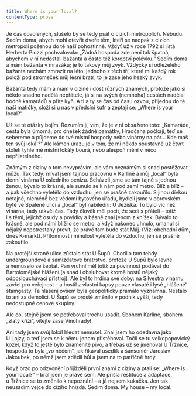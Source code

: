 ```yaml
---
title: Where is your local?
contentType: prose
---
```


Je čas dovolených, slušelo by se tedy psát o cizích metropolích. Nebudu. Sedím doma, abych mohl otevřít dveře těm, kteří se naopak z cizích metropolí poženou do té naší pohostinné. Vždyť už v roce 1792 si jistá Herberta Piozzi pochvalovala: „Žádná hospoda zde není tak špatná, abychom v ní nedostali bažanta a často též koroptví polévku.“ Sedím doma a mám bažanta v mrazáku; je to takový můj zvyk. Vždycky si odleželého bažanta nechám zmrazit na léto: jednoho z těch tří, které mi každý rok položí pod stromeček můj lesní bratr; to je zase jeho hezký zvyk.

Bažanta tedy mám a mám v cizině i dost různých známých, protože jako si někdo snadno nadělá nepřátele, já si na svých (nemnoha) cestách nadělal hodně kamarádů a přítelkyň. A ti a ty se čas od času ozvou, přijedou do té naší matičky, složí si u nás v předsíni kufr a zeptají se: „Where is your local?“

Už se té otázky bojím. Rozumím jí, vím, že je v ní obsaženo toto: „Kamaráde, cesta byla úmorná, pro dnešek žádné památky, Hradčana počkají, teď se sebereme a půjdeme do tvé místní hospody nebo vinárny na pár… Kde máš ten svůj lokál?“ Ale kámen úrazu je v tom, že mi někdo soustavně už čtvrt století tyhle mé místní lokály bourá, nebo alespoň mění v něco nepřijatelného.

Známým z ciziny o tom nevyprávím, ale vám neznámým si snad postěžovat můžu. Tak tedy: míval jsem tajnou pracovnu v Karlíně a můj „local“ byla denní vinárna U osledního penízu. Scházeli jsme se tam tajně s jednou ženou, bývalo to krásné, ale sunulo se k nám pod zemí metro. Blíž a blíž – a pak všechno vyletělo do vzduchu, jen se prašně zakouřilo. S jinou dívkou netajně, nicméně bez vědomí bytového úřadu, bydleli jsme v obrovském bytě ve Spálené ulici a „local“ byl nabíledni: U Ježíška. To bylo víc než vinárna, tady utkvěl čas. Tady člověk měl pocit, že sedí s přáteli – totiž i s těmi, jejichž osudy a povídky a básně znal jenom z knížek. Bývalo to krásné, ale pod námi blížilo se metro, a když nakonec uhnulo, umanul si nějaký nepotrestaný prevít, že právě tam bude stát Máj. (Viz: obchodní dům, dnes K-markt). Přítomnost i minulost vyletěla do vzduchu, jen se prašně zakouřilo.

Na protější straně ulice zůstalo stát U Šupů. Chodilo tam tehdy undergroundové a samizdatové bratrstvo, protože U Šupů bylo levně a nemuselo se šeptat. Pan vrchní měl totiž za povinnost podávat do Bartolomějské hlášení (a snad i obsluhovat kromě hostů nějaký odposlouchávací přístroj). Ale byl to hrdina své doby: na Silvestra vinárnu zavřel pro veřejnost – a hostil z vlastní kapsy pouze vlasaté i lysé „hlášené“ štamgasty. Ta hlášení ovšem byla geopoliticky pramálo významná. Nestálo to ani za demolici. U Šupů se prostě změnilo v podnik vyšší, tedy nedostupné cenové skupiny.

Ale co, stejně jsem se potřeboval trochu usadit. Sbohem Karlíne, sbohem „zlatý kříži“, vítejte zase Vinohrady!

Ani tady jsem svůj lokál hledat nemusel. Znal jsem ho odedávna jako U Lojzy, a teď jsem se k němu jenom přistěhoval. Točil se tu velkopopovický kozel, když to ještě bylo znamenité pivo, a třebas už se jmenoval U Tržnice, hospoda to byla „vo něčom“, jak říkával usedlík a šansoniér Jaroslav Jakoubek, po němž jsem zdědil hůl a jsem na to patřičně hrdý.

Když brzo po odzvonění přijížděli první známí z ciziny a ptali se: „Where is your local?“ – bral jsem je právě sem. Ale přišla restituce a adaptace, u Tržnice se to změnilo k nepoznání – a já nejsem kukačka. Jen tak neusadím vejce do cizího hnízda. Sedím doma. My house – my local.
